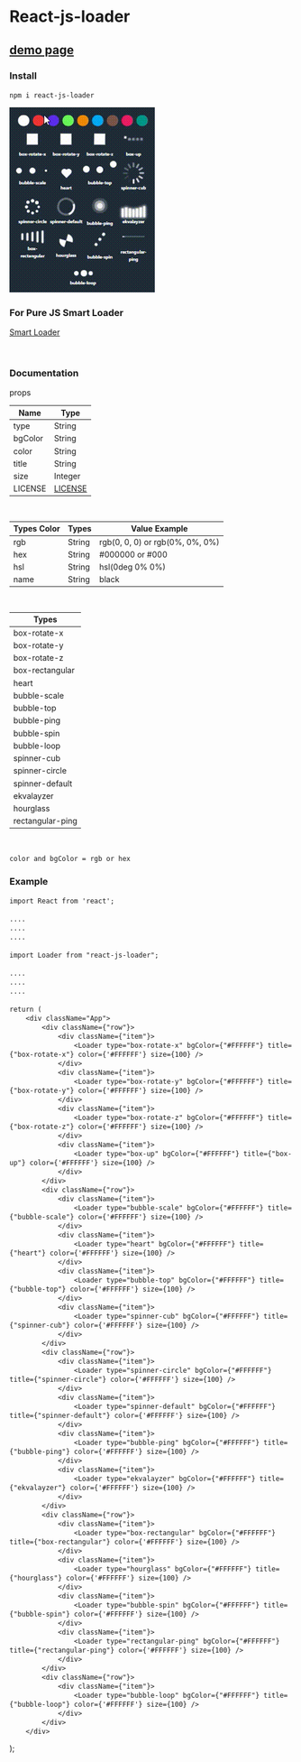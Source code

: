 # React-js-loader

## [demo page](https://amurkhoyetsyan.github.io/smart-loaders/)

### Install

    npm i react-js-loader

<img src="https://raw.githubusercontent.com/AmurKhoyetsyan/react-js-loader/master/img/loader.gif" alt="loader" />

### For Pure JS Smart Loader

[Smart Loader](https://github.com/AmurKhoyetsyan/smart-loaders)

<br />

### Documentation

props

| Name                | Type               |
| ------------------- | ------------------ |
| type                | String             |
| bgColor             | String             |
| color               | String             |
| title               | String             |
| size                | Integer            |
| LICENSE             | [LICENSE](LICENSE) |

<br />

| Types Color          | Types    | Value Example                   |
| -------------------- | -------- | ------------------------------- |
| rgb                  | String   | rgb(0, 0, 0) or rgb(0%, 0%, 0%) |
| hex                  | String   | #000000 or #000                 |
| hsl                  | String   | hsl(0deg 0% 0%)                 |
| name                 | String   | black                           |

<br/>

| Types               |
| ------------------- |
| box-rotate-x        |
| box-rotate-y        |
| box-rotate-z        |
| box-rectangular     |
| heart               |
| bubble-scale        |
| bubble-top          |
| bubble-ping         |
| bubble-spin         |
| bubble-loop         |
| spinner-cub         |
| spinner-circle      |
| spinner-default     |
| ekvalayzer          |
| hourglass           |
| rectangular-ping    |

<br />

    color and bgColor = rgb or hex


### Example

    import React from 'react';

    ....
    ....
    ....

    import Loader from "react-js-loader";

    ....
    ....
    ....

    return (
        <div className="App">
            <div className={"row"}>
                <div className={"item"}>
                    <Loader type="box-rotate-x" bgColor={"#FFFFFF"} title={"box-rotate-x"} color={'#FFFFFF'} size={100} />
                </div>
                <div className={"item"}>
                    <Loader type="box-rotate-y" bgColor={"#FFFFFF"} title={"box-rotate-y"} color={'#FFFFFF'} size={100} />
                </div>
                <div className={"item"}>
                    <Loader type="box-rotate-z" bgColor={"#FFFFFF"} title={"box-rotate-z"} color={'#FFFFFF'} size={100} />
                </div>
                <div className={"item"}>
                    <Loader type="box-up" bgColor={"#FFFFFF"} title={"box-up"} color={'#FFFFFF'} size={100} />
                </div>
            </div>
            <div className={"row"}>
                <div className={"item"}>
                    <Loader type="bubble-scale" bgColor={"#FFFFFF"} title={"bubble-scale"} color={'#FFFFFF'} size={100} />
                </div>
                <div className={"item"}>
                    <Loader type="heart" bgColor={"#FFFFFF"} title={"heart"} color={'#FFFFFF'} size={100} />
                </div>
                <div className={"item"}>
                    <Loader type="bubble-top" bgColor={"#FFFFFF"} title={"bubble-top"} color={'#FFFFFF'} size={100} />
                </div>
                <div className={"item"}>
                    <Loader type="spinner-cub" bgColor={"#FFFFFF"} title={"spinner-cub"} color={'#FFFFFF'} size={100} />
                </div>
            </div>
            <div className={"row"}>
                <div className={"item"}>
                    <Loader type="spinner-circle" bgColor={"#FFFFFF"} title={"spinner-circle"} color={'#FFFFFF'} size={100} />
                </div>
                <div className={"item"}>
                    <Loader type="spinner-default" bgColor={"#FFFFFF"} title={"spinner-default"} color={'#FFFFFF'} size={100} />
                </div>
                <div className={"item"}>
                    <Loader type="bubble-ping" bgColor={"#FFFFFF"} title={"bubble-ping"} color={'#FFFFFF'} size={100} />
                </div>
                <div className={"item"}>
                    <Loader type="ekvalayzer" bgColor={"#FFFFFF"} title={"ekvalayzer"} color={'#FFFFFF'} size={100} />
                </div>
            </div>
            <div className={"row"}>
                <div className={"item"}>
                    <Loader type="box-rectangular" bgColor={"#FFFFFF"} title={"box-rectangular"} color={'#FFFFFF'} size={100} />
                </div>
                <div className={"item"}>
                    <Loader type="hourglass" bgColor={"#FFFFFF"} title={"hourglass"} color={'#FFFFFF'} size={100} />
                </div>
                <div className={"item"}>
                    <Loader type="bubble-spin" bgColor={"#FFFFFF"} title={"bubble-spin"} color={'#FFFFFF'} size={100} />
                </div>
                <div className={"item"}>
                    <Loader type="rectangular-ping" bgColor={"#FFFFFF"} title={"rectangular-ping"} color={'#FFFFFF'} size={100} />
                </div>
            </div>
            <div className={"row"}>
                <div className={"item"}>
                    <Loader type="bubble-loop" bgColor={"#FFFFFF"} title={"bubble-loop"} color={'#FFFFFF'} size={100} />
                </div>
            </div>
        </div>
   );